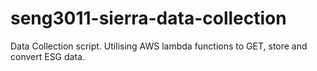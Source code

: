 # seng3011-sierra-data-collection
Data Collection script. Utilising AWS lambda functions to GET, store and convert ESG data.
